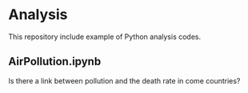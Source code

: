 # Analysis
This repository include example of Python analysis codes.

## AirPollution.ipynb

Is there a link between pollution and the death rate in come countries?
